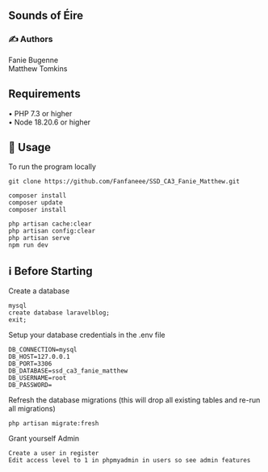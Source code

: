 ## Sounds of Éire 

### ✍️ Authors

Fanie Bugenne<br>
Matthew Tomkins

## Requirements
•	PHP 7.3 or higher <br>
•	Node 18.20.6 or higher <br>

## 🚀 Usage <br>
To run the program locally <br>
```
git clone https://github.com/Fanfaneee/SSD_CA3_Fanie_Matthew.git

composer install
composer update
composer install

php artisan cache:clear 
php artisan config:clear
php artisan serve
npm run dev
```

## ℹ️ Before Starting <br>
Create a database <br>
```
mysql
create database laravelblog;
exit;
```

Setup your database credentials in the .env file <br>
```
DB_CONNECTION=mysql
DB_HOST=127.0.0.1
DB_PORT=3306
DB_DATABASE=ssd_ca3_fanie_matthew
DB_USERNAME=root
DB_PASSWORD=
```

Refresh the database migrations (this will drop all existing tables and re-run all migrations)
```
php artisan migrate:fresh
```

Grant yourself Admin
```
Create a user in register
Edit access level to 1 in phpmyadmin in users so see admin features
```
